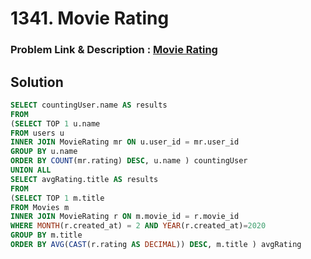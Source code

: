 # 1341. Movie Rating
### Problem Link & Description : [Movie Rating](https://leetcode.com/problems/movie-rating/description/?envType=study-plan-v2&envId=top-sql-50)
## Solution
```sql
SELECT countingUser.name AS results
FROM
(SELECT TOP 1 u.name 
FROM users u
INNER JOIN MovieRating mr ON u.user_id = mr.user_id
GROUP BY u.name 
ORDER BY COUNT(mr.rating) DESC, u.name ) countingUser
UNION ALL
SELECT avgRating.title AS results
FROM
(SELECT TOP 1 m.title 
FROM Movies m
INNER JOIN MovieRating r ON m.movie_id = r.movie_id
WHERE MONTH(r.created_at) = 2 AND YEAR(r.created_at)=2020
GROUP BY m.title
ORDER BY AVG(CAST(r.rating AS DECIMAL)) DESC, m.title ) avgRating

